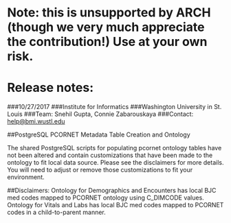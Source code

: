 # Note: this is unsupported by ARCH (though we very much appreciate the contribution!) Use at your own risk.

# Release notes: 
###10/27/2017
###Institute for Informatics
###Washington University in St. Louis
###Team: Snehil Gupta, Connie Zabarouskaya
###Contact: help@bmi.wustl.edu

##PostgreSQL PCORNET Metadata Table Creation and Ontology

The shared PostgreSQL scripts for populating pcornet ontology tables have not been altered and contain customizations that have been made to the ontology to fit local data source. Please see the disclaimers for more details. 
You will need to adjust or remove those customizations to fit your environment.

##Disclaimers:
Ontology for Demographics and Encounters has local BJC med codes mapped to PCORNET ontology using C_DIMCODE values.
Ontology for Vitals and Labs has local BJC med codes mapped to PCORNET codes in a child-to-parent manner.
